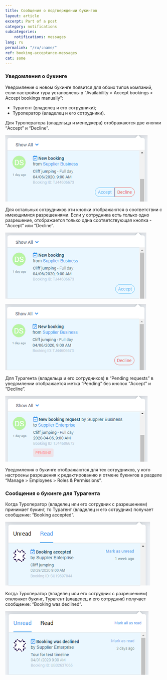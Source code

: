 ```yaml
---
title: Сообщения о подтверждении букингов
layout: article
excerpt: Part of a post
category: notifications
subcategories:
    notifications: messages
lang: ru
permalink: "/ru/:name/"
ref: booking-acceptance-messages
cat: some
---
```


### **Уведомления о букинге**

Уведомление о новом букинге появится для обоих типов компаний, если настройки тура установлены в “Availability > Accept bookings > Accept bookings manually”:
- Турагент (владелец и его сотрудники);
- Туроператор (владелец и его сотрудники). 

Для Туроператора (владельца и менеджера) отображаются две кнопки “Accept” и “Decline”. 

![Booking_acceptance_messages1](/assets/images/booking_acceptance_messages1.png)

Для остальных сотрудников эти кнопки отображаются в соответствии с имеющимися разрешениями. Если у сотрудника есть только одно разрешение, отображается только одна соответствующая кнопка - “Accept” или “Decline”.

![Booking_acceptance_messages2](/assets/images/booking_acceptance_messages2.png)

![Booking_acceptance_messages3](/assets/images/booking_acceptance_messages3.png)

Для Турагента (владельца и его сотрудников) в “Pending requests” в уведомлении отображается метка “Pending” без кнопок “Accept” и “Decline”.

![Booking_acceptance_messages4](/assets/images/booking_acceptance_messages4.png)

Уведомления о букинге отображаются для тех сотрудников, у кого настроены разрешения к редактированию и отмене букингов в разделе “Manage > Employees > Roles & Permissions”. 

### **Сообщения о букинге для Турагента**

Когда Туроператор (владелец или его сотрудник с разрешением) принимает букинг, то Турагент (владелец и его сотрудник) получает сообщение: “Booking accepted”.
  
![Booking_acceptance_messages5](/assets/images/booking_acceptance_messages5.png)

Когда Туроператор (владелец или его сотрудник с разрешением) отклоняет букинг, Турагент (владелец и его сотрудник) получает сообщение: “Booking was declined”.
  
![Booking_acceptance_messages6](/assets/images/booking_acceptance_messages6.png)
